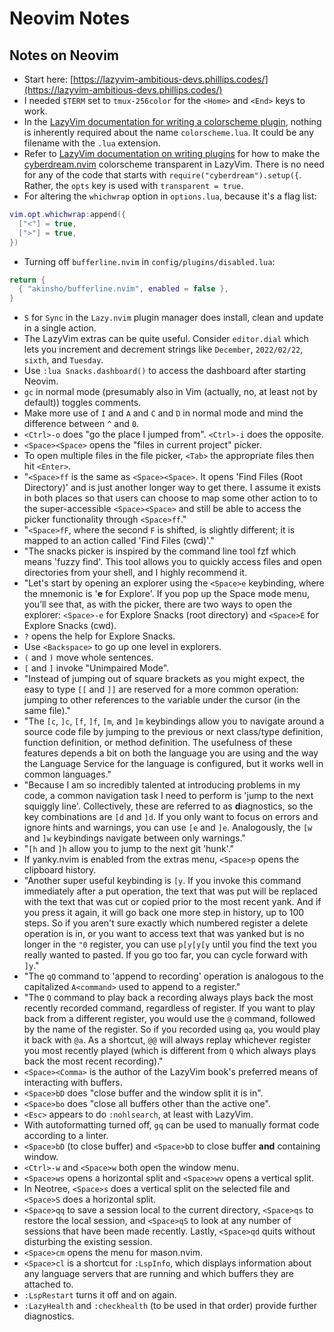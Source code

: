 # Neovim Notes

## Notes on Neovim

* Start here:
[https://lazyvim-ambitious-devs.phillips.codes/](https://lazyvim-ambitious-devs.phillips.codes/)
* I needed `$TERM` set to `tmux-256color` for the `<Home>` and `<End>` keys to
work.
* In the [LazyVim documentation for writing a colorscheme
plugin](https://www.lazyvim.org/plugins/colorscheme), nothing is inherently
required about the name `colorscheme.lua`. It could be any filename with the
`.lua` extension.
* Refer to [LazyVim documentation on writing
plugins](http://www.lazyvim.org/configuration/plugins) for how to make the
[cyberdream.nvim](https://github.com/scottmckendry/cyberdream.nvim)
colorscheme transparent in LazyVim. There is no need for any of the code that
starts with `require("cyberdream").setup({`. Rather, the `opts` key is used
with `transparent = true`.
* For altering the `whichwrap` option in `options.lua`, because it's a flag
list:

```lua
vim.opt.whichwrap:append({
  ["<"] = true,
  [">"] = true,
})
```

* Turning off `bufferline.nvim` in `config/plugins/disabled.lua`:

```lua
return {
  { "akinsho/bufferline.nvim", enabled = false },
}
```

* `S` for `Sync` in the `Lazy.nvim` plugin manager does install, clean and
update in a single action.
* The LazyVim extras can be quite useful. Consider `editor.dial` which lets
you increment and decrement strings like `December`, `2022/02/22`, `sixth`,
and `Tuesday`.
* Use `:lua Snacks.dashboard()` to access the dashboard after starting Neovim.
* `gc` in normal mode (presumably also in Vim (actually, no, at least not by
default)) toggles comments.
* Make more use of `I` and `A` and `C` and `D` in normal mode and mind the
difference between `^` and `0`.
* `<Ctrl>-o` does "go the place I jumped from". `<Ctrl>-i` does the opposite.
* `<Space><Space>` opens the "files in current project" picker.
* To open multiple files in the file picker, `<Tab>` the appropriate files
then hit `<Enter>`.
* "`<Space>ff` is the same as `<Space><Space>`. It opens 'Find Files (Root
Directory)' and is just another longer way to get there. I assume it exists in
both places so that users can choose to map some other action to to the
super-accessible `<Space><Space>` and still be able to access the picker
functionality through `<Space>ff`."
* "`<Space>fF`, where the second `F` is shifted, is slightly different; it is
mapped to an action called 'Find Files (cwd)'."
* "The snacks picker is inspired by the command line tool fzf which means
'fuzzy find'. This tool allows you to quickly access files and open
directories from your shell, and I highly recommend it.
* "Let's start by opening an explorer using the `<Space>e` keybinding, where
the mnemonic is '**e** for Explore'. If you pop up the Space mode menu, you’ll
see that, as with the picker, there are two ways to open the explorer:
`<Space>-e` for Explore Snacks (root directory) and `<Space>E` for Explore
Snacks (cwd).
* `?` opens the help for Explore Snacks.
* Use `<Backspace>` to go up one level in explorers.
* `(` and `)` move whole sentences.
* `[` and `]` invoke "Unimpaired Mode".
* "Instead of jumping out of square brackets as you might expect, the easy to
type `[[` and `]]` are reserved for a more common operation: jumping to other
references to the variable under the cursor (in the same file)."
* "The `[c`, `]c`, `[f`, `]f`, `[m`, and `]m` keybindings allow you to
navigate around a source code file by jumping to the previous or next
class/type definition, function definition, or method definition. The
usefulness of these features depends a bit on both the language you are using
and the way the Language Service for the language is configured, but it works
well in common languages."
* "Because I am so incredibly talented at introducing problems in my code, a
common navigation task I need to perform is 'jump to the next squiggly line'.
Collectively, these are referred to as **d**iagnostics, so the key
combinations are `[d` and `]d`. If you only want to focus on errors and ignore
hints and warnings, you can use `[e` and `]e`. Analogously, the `[w` and `]w`
keybindings navigate between only warnings."
* "`[h` and `]h` allow you to jump to the next git 'hunk'."
* If yanky.nvim is enabled from the extras menu, `<Space>p` opens the
clipboard history.
* "Another super useful keybinding is `[y`. If you invoke this command
immediately after a put operation, the text that was put will be replaced with
the text that was cut or copied prior to the most recent yank. And if you
press it again, it will go back one more step in history, up to 100 steps. So
if you aren't sure exactly which numbered register a delete operation is in,
or you want to access text that was yanked but is no longer in the `"0`
register, you can use `p[y[y[y` until you find the text you really wanted
to pasted. If you go too far, you can cycle forward with `]y`."
* "The `qQ` command to 'append to recording' operation is analogous to the
capitalized `A<command>` used to append to a register."
* "The `Q` command to play back a recording always plays back the most recently
recorded command, regardless of register. If you want to play back from a
different register, you would use the `@` command, followed by the name of the
register. So if you recorded using `qa`, you would play it back with `@a`. As a
shortcut, `@@` will always replay whichever register you most recently played
(which is different from `Q` which always plays back the most recent
recording)."
* `<Space><Comma>` is the author of the LazyVim book's preferred means of
interacting with buffers.
* `<Space>bD` does "close buffer and the window split it is in".
* `<Space>bo` does "close all buffers other than the active one".
* `<Esc>` appears to do `:nohlsearch`, at least with LazyVim.
* With autoformatting turned off, `gq` can be used to manually format code
according to a linter.
* `<Space>bD` (to close buffer) and `<Space>bD` to close buffer **and**
containing window.
* `<Ctrl>-w` and `<Space>w` both open the window menu.
* `<Space>ws` opens a horizontal split and `<Space>wv` opens a vertical split.
* In Neotree, `<Space>s` does a vertical split on the selected file and
`<Space>S` does a horizontal split.
* `<Space>qq` to save a session local to the current directory, `<Space>qs` to
restore the local session, and `<Space>qS` to look at any number of sessions
that have been made recently. Lastly, `<Space>qd` quits without disturbing the
existing session.
* `<Space>cm` opens the menu for mason.nvim.
* `<Space>cl` is a shortcut for `:LspInfo`, which displays information about
any language servers that are running and which buffers they are attached to.
* `:LspRestart` turns it off and on again.
* `:LazyHealth` and `:checkhealth` (to be used in that order) provide further
diagnostics.
